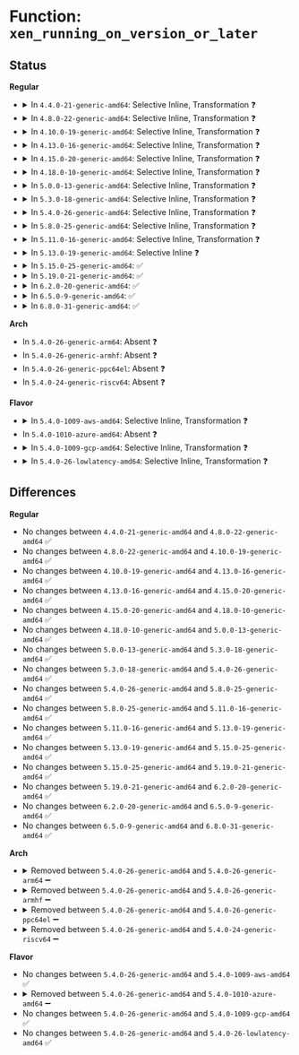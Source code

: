 # Function: <code>xen_running_on_version_or_later</code>

## Status
<b>Regular</b>
<ul>
<li>
<details>
<summary>In <code>4.4.0-21-generic-amd64</code>: Selective Inline, Transformation ❓</summary>

```c
bool xen_running_on_version_or_later(unsigned int major, unsigned int minor)
```

```json
{
  "name": "xen_running_on_version_or_later",
  "collision_type": "Unique Global",
  "inline_type": "Selective",
  "funcs": [
    {
      "addr": 18446744071578961952,
      "name": "xen_running_on_version_or_later",
      "external": true,
      "loc": "arch/x86/xen/enlighten.c:282",
      "file": "arch/x86/xen/enlighten.c",
      "inline": "not declared, inlined",
      "caller_inline": [
        "arch/x86/xen/enlighten.c:xen_check_mwait"
      ],
      "caller_func": [
        "arch/x86/xen/enlighten.c:xen_check_mwait",
        "drivers/xen/xen-acpi-pad.c:xen_acpi_pad_init"
      ]
    }
  ],
  "symbols": [
    {
      "addr": 18446744071578961952,
      "name": "xen_running_on_version_or_later.part.21",
      "section": ".text",
      "bind": "STB_LOCAL",
      "size": 53
    },
    {
      "addr": 18446744071578965328,
      "name": "xen_running_on_version_or_later",
      "section": ".text",
      "bind": "STB_GLOBAL",
      "size": 29
    }
  ]
}
```
</details>
</li>
<li>
<details>
<summary>In <code>4.8.0-22-generic-amd64</code>: Selective Inline, Transformation ❓</summary>

```c
bool xen_running_on_version_or_later(unsigned int major, unsigned int minor)
```

```json
{
  "name": "xen_running_on_version_or_later",
  "collision_type": "Unique Global",
  "inline_type": "Selective",
  "funcs": [
    {
      "addr": 18446744071595131509,
      "name": "xen_running_on_version_or_later",
      "external": true,
      "loc": "arch/x86/xen/enlighten.c:288",
      "file": "arch/x86/xen/enlighten.c",
      "inline": "not declared, inlined",
      "caller_inline": [
        "arch/x86/xen/enlighten.c:xen_check_mwait"
      ],
      "caller_func": [
        "arch/x86/xen/enlighten.c:xen_check_mwait",
        "drivers/xen/xen-acpi-pad.c:xen_acpi_pad_init"
      ]
    }
  ],
  "symbols": [
    {
      "addr": 18446744071578958512,
      "name": "xen_running_on_version_or_later.part.20",
      "section": ".text",
      "bind": "STB_LOCAL",
      "size": 53
    },
    {
      "addr": 18446744071578962160,
      "name": "xen_running_on_version_or_later",
      "section": ".text",
      "bind": "STB_GLOBAL",
      "size": 29
    }
  ]
}
```
</details>
</li>
<li>
<details>
<summary>In <code>4.10.0-19-generic-amd64</code>: Selective Inline, Transformation ❓</summary>

```c
bool xen_running_on_version_or_later(unsigned int major, unsigned int minor)
```

```json
{
  "name": "xen_running_on_version_or_later",
  "collision_type": "Unique Global",
  "inline_type": "Selective",
  "funcs": [
    {
      "addr": 18446744071595374179,
      "name": "xen_running_on_version_or_later",
      "external": true,
      "loc": "arch/x86/xen/enlighten.c:290",
      "file": "arch/x86/xen/enlighten.c",
      "inline": "not declared, inlined",
      "caller_inline": [
        "arch/x86/xen/enlighten.c:xen_check_mwait"
      ],
      "caller_func": [
        "arch/x86/xen/enlighten.c:xen_check_mwait",
        "drivers/xen/xen-acpi-pad.c:xen_acpi_pad_init"
      ]
    }
  ],
  "symbols": [
    {
      "addr": 18446744071578960592,
      "name": "xen_running_on_version_or_later.part.20",
      "section": ".text",
      "bind": "STB_LOCAL",
      "size": 53
    },
    {
      "addr": 18446744071578964000,
      "name": "xen_running_on_version_or_later",
      "section": ".text",
      "bind": "STB_GLOBAL",
      "size": 29
    }
  ]
}
```
</details>
</li>
<li>
<details>
<summary>In <code>4.13.0-16-generic-amd64</code>: Selective Inline, Transformation ❓</summary>

```c
bool xen_running_on_version_or_later(unsigned int major, unsigned int minor)
```

```json
{
  "name": "xen_running_on_version_or_later",
  "collision_type": "Unique Global",
  "inline_type": "Selective",
  "funcs": [
    {
      "addr": 18446744071596300334,
      "name": "xen_running_on_version_or_later",
      "external": true,
      "loc": "arch/x86/xen/enlighten_pv.c:121",
      "file": "arch/x86/xen/enlighten_pv.c",
      "inline": "not declared, inlined",
      "caller_inline": [
        "arch/x86/xen/enlighten_pv.c:xen_check_mwait"
      ],
      "caller_func": [
        "arch/x86/xen/enlighten_pv.c:xen_check_mwait",
        "drivers/xen/xen-acpi-pad.c:xen_acpi_pad_init"
      ]
    }
  ],
  "symbols": [
    {
      "addr": 18446744071578972544,
      "name": "xen_running_on_version_or_later.part.16",
      "section": ".text",
      "bind": "STB_LOCAL",
      "size": 53
    },
    {
      "addr": 18446744071578974912,
      "name": "xen_running_on_version_or_later",
      "section": ".text",
      "bind": "STB_GLOBAL",
      "size": 29
    }
  ]
}
```
</details>
</li>
<li>
<details>
<summary>In <code>4.15.0-20-generic-amd64</code>: Selective Inline, Transformation ❓</summary>

```c
bool xen_running_on_version_or_later(unsigned int major, unsigned int minor)
```

```json
{
  "name": "xen_running_on_version_or_later",
  "collision_type": "Unique Global",
  "inline_type": "Selective",
  "funcs": [
    {
      "addr": 18446744071602618101,
      "name": "xen_running_on_version_or_later",
      "external": true,
      "loc": "arch/x86/xen/enlighten_pv.c:124",
      "file": "arch/x86/xen/enlighten_pv.c",
      "inline": "not declared, inlined",
      "caller_inline": [
        "arch/x86/xen/enlighten_pv.c:xen_check_mwait"
      ],
      "caller_func": [
        "arch/x86/xen/enlighten_pv.c:xen_check_mwait",
        "drivers/xen/xen-acpi-pad.c:xen_acpi_pad_init"
      ]
    }
  ],
  "symbols": [
    {
      "addr": 18446744071578975392,
      "name": "xen_running_on_version_or_later.part.17",
      "section": ".text",
      "bind": "STB_LOCAL",
      "size": 53
    },
    {
      "addr": 18446744071578978080,
      "name": "xen_running_on_version_or_later",
      "section": ".text",
      "bind": "STB_GLOBAL",
      "size": 29
    }
  ]
}
```
</details>
</li>
<li>
<details>
<summary>In <code>4.18.0-10-generic-amd64</code>: Selective Inline, Transformation ❓</summary>

```c
bool xen_running_on_version_or_later(unsigned int major, unsigned int minor)
```

```json
{
  "name": "xen_running_on_version_or_later",
  "collision_type": "Unique Global",
  "inline_type": "Selective",
  "funcs": [
    {
      "addr": 18446744071602786344,
      "name": "xen_running_on_version_or_later",
      "external": true,
      "loc": "arch/x86/xen/enlighten_pv.c:124",
      "file": "arch/x86/xen/enlighten_pv.c",
      "inline": "not declared, inlined",
      "caller_inline": [
        "arch/x86/xen/enlighten_pv.c:xen_check_mwait"
      ],
      "caller_func": [
        "arch/x86/xen/enlighten_pv.c:xen_check_mwait",
        "drivers/xen/xen-acpi-pad.c:xen_acpi_pad_init"
      ]
    }
  ],
  "symbols": [
    {
      "addr": 18446744071578977504,
      "name": "xen_running_on_version_or_later.part.16",
      "section": ".text",
      "bind": "STB_LOCAL",
      "size": 48
    },
    {
      "addr": 18446744071578980784,
      "name": "xen_running_on_version_or_later",
      "section": ".text",
      "bind": "STB_GLOBAL",
      "size": 29
    }
  ]
}
```
</details>
</li>
<li>
<details>
<summary>In <code>5.0.0-13-generic-amd64</code>: Selective Inline, Transformation ❓</summary>

```c
bool xen_running_on_version_or_later(unsigned int major, unsigned int minor)
```

```json
{
  "name": "xen_running_on_version_or_later",
  "collision_type": "Unique Global",
  "inline_type": "Selective",
  "funcs": [
    {
      "addr": 18446744071604580422,
      "name": "xen_running_on_version_or_later",
      "external": true,
      "loc": "arch/x86/xen/enlighten_pv.c:146",
      "file": "arch/x86/xen/enlighten_pv.c",
      "inline": "not declared, inlined",
      "caller_inline": [
        "arch/x86/xen/enlighten_pv.c:xen_check_mwait"
      ],
      "caller_func": [
        "arch/x86/xen/enlighten_pv.c:xen_check_mwait",
        "drivers/xen/xen-acpi-pad.c:xen_acpi_pad_init"
      ]
    }
  ],
  "symbols": [
    {
      "addr": 18446744071578976080,
      "name": "xen_running_on_version_or_later.part.16",
      "section": ".text",
      "bind": "STB_LOCAL",
      "size": 48
    },
    {
      "addr": 18446744071578978944,
      "name": "xen_running_on_version_or_later",
      "section": ".text",
      "bind": "STB_GLOBAL",
      "size": 29
    }
  ]
}
```
</details>
</li>
<li>
<details>
<summary>In <code>5.3.0-18-generic-amd64</code>: Selective Inline, Transformation ❓</summary>

```c
bool xen_running_on_version_or_later(unsigned int major, unsigned int minor)
```

```json
{
  "name": "xen_running_on_version_or_later",
  "collision_type": "Unique Global",
  "inline_type": "Selective",
  "funcs": [
    {
      "addr": 18446744071604675730,
      "name": "xen_running_on_version_or_later",
      "external": true,
      "loc": "arch/x86/xen/enlighten_pv.c:146",
      "file": "arch/x86/xen/enlighten_pv.c",
      "inline": "not declared, inlined",
      "caller_inline": [
        "arch/x86/xen/enlighten_pv.c:xen_check_mwait"
      ],
      "caller_func": [
        "arch/x86/xen/enlighten_pv.c:xen_check_mwait",
        "drivers/xen/xen-acpi-pad.c:xen_acpi_pad_init"
      ]
    }
  ],
  "symbols": [
    {
      "addr": 18446744071578983120,
      "name": "xen_running_on_version_or_later.part.0",
      "section": ".text",
      "bind": "STB_LOCAL",
      "size": 51
    },
    {
      "addr": 18446744071578985920,
      "name": "xen_running_on_version_or_later",
      "section": ".text",
      "bind": "STB_GLOBAL",
      "size": 29
    }
  ]
}
```
</details>
</li>
<li>
<details>
<summary>In <code>5.4.0-26-generic-amd64</code>: Selective Inline, Transformation ❓</summary>

```c
bool xen_running_on_version_or_later(unsigned int major, unsigned int minor)
```

```json
{
  "name": "xen_running_on_version_or_later",
  "collision_type": "Unique Global",
  "inline_type": "Selective",
  "funcs": [
    {
      "addr": 18446744071604688198,
      "name": "xen_running_on_version_or_later",
      "external": true,
      "loc": "arch/x86/xen/enlighten_pv.c:154",
      "file": "arch/x86/xen/enlighten_pv.c",
      "inline": "not declared, inlined",
      "caller_inline": [
        "arch/x86/xen/enlighten_pv.c:xen_check_mwait"
      ],
      "caller_func": [
        "arch/x86/xen/enlighten_pv.c:xen_check_mwait",
        "drivers/xen/xen-acpi-pad.c:xen_acpi_pad_init"
      ]
    }
  ],
  "symbols": [
    {
      "addr": 18446744071578985488,
      "name": "xen_running_on_version_or_later.part.0",
      "section": ".text",
      "bind": "STB_LOCAL",
      "size": 51
    },
    {
      "addr": 18446744071578988288,
      "name": "xen_running_on_version_or_later",
      "section": ".text",
      "bind": "STB_GLOBAL",
      "size": 29
    }
  ]
}
```
</details>
</li>
<li>
<details>
<summary>In <code>5.8.0-25-generic-amd64</code>: Selective Inline, Transformation ❓</summary>

```c
bool xen_running_on_version_or_later(unsigned int major, unsigned int minor)
```

```json
{
  "name": "xen_running_on_version_or_later",
  "collision_type": "Unique Global",
  "inline_type": "Selective",
  "funcs": [
    {
      "addr": 18446744071609039086,
      "name": "xen_running_on_version_or_later",
      "external": true,
      "loc": "arch/x86/xen/enlighten_pv.c:156",
      "file": "arch/x86/xen/enlighten_pv.c",
      "inline": "not declared, inlined",
      "caller_inline": [
        "arch/x86/xen/enlighten_pv.c:xen_check_mwait"
      ],
      "caller_func": [
        "arch/x86/xen/enlighten_pv.c:xen_check_mwait",
        "drivers/xen/xen-acpi-pad.c:xen_acpi_pad_init"
      ]
    }
  ],
  "symbols": [
    {
      "addr": 18446744071578995056,
      "name": "xen_running_on_version_or_later.part.0",
      "section": ".text",
      "bind": "STB_LOCAL",
      "size": 51
    },
    {
      "addr": 18446744071578998384,
      "name": "xen_running_on_version_or_later",
      "section": ".text",
      "bind": "STB_GLOBAL",
      "size": 75
    }
  ]
}
```
</details>
</li>
<li>
<details>
<summary>In <code>5.11.0-16-generic-amd64</code>: Selective Inline, Transformation ❓</summary>

```c
bool xen_running_on_version_or_later(unsigned int major, unsigned int minor)
```

```json
{
  "name": "xen_running_on_version_or_later",
  "collision_type": "Unique Global",
  "inline_type": "Selective",
  "funcs": [
    {
      "addr": 18446744071612102492,
      "name": "xen_running_on_version_or_later",
      "external": true,
      "loc": "arch/x86/xen/enlighten_pv.c:148",
      "file": "arch/x86/xen/enlighten_pv.c",
      "inline": "not declared, inlined",
      "caller_inline": [
        "arch/x86/xen/enlighten_pv.c:xen_check_mwait"
      ],
      "caller_func": [
        "arch/x86/xen/enlighten_pv.c:xen_check_mwait",
        "drivers/xen/xen-acpi-pad.c:xen_acpi_pad_init"
      ]
    }
  ],
  "symbols": [
    {
      "addr": 18446744071578996976,
      "name": "xen_running_on_version_or_later.part.0",
      "section": ".text",
      "bind": "STB_LOCAL",
      "size": 51
    },
    {
      "addr": 18446744071579000224,
      "name": "xen_running_on_version_or_later",
      "section": ".text",
      "bind": "STB_GLOBAL",
      "size": 75
    }
  ]
}
```
</details>
</li>
<li>
<details>
<summary>In <code>5.13.0-19-generic-amd64</code>: Selective Inline ❓</summary>

```c
bool xen_running_on_version_or_later(unsigned int major, unsigned int minor)
```

```json
{
  "name": "xen_running_on_version_or_later",
  "collision_type": "Unique Global",
  "inline_type": "Selective",
  "funcs": [
    {
      "addr": 18446744071614243445,
      "name": "xen_running_on_version_or_later",
      "external": true,
      "loc": "arch/x86/xen/enlighten_pv.c:148",
      "file": "arch/x86/xen/enlighten_pv.c",
      "inline": "not declared, inlined",
      "caller_inline": [
        "arch/x86/xen/enlighten_pv.c:xen_start_kernel",
        "arch/x86/xen/enlighten_pv.c:xen_start_kernel"
      ],
      "caller_func": [
        "drivers/xen/xen-acpi-pad.c:xen_acpi_pad_init"
      ]
    }
  ],
  "symbols": [
    {
      "addr": 18446744071579008416,
      "name": "xen_running_on_version_or_later",
      "section": ".text",
      "bind": "STB_GLOBAL",
      "size": 75
    }
  ]
}
```
</details>
</li>
<li>
<details>
<summary>In <code>5.15.0-25-generic-amd64</code>: ✅</summary>

```c
bool xen_running_on_version_or_later(unsigned int major, unsigned int minor)
```

```json
{
  "name": "xen_running_on_version_or_later",
  "collision_type": "Unique Global",
  "inline_type": "No",
  "funcs": [
    {
      "addr": 18446744071579004560,
      "name": "xen_running_on_version_or_later",
      "external": true,
      "loc": "arch/x86/xen/enlighten.c:279",
      "file": "arch/x86/xen/enlighten.c",
      "inline": "seen, unknown",
      "caller_inline": [],
      "caller_func": [
        "arch/x86/xen/enlighten_pv.c:xen_start_kernel",
        "drivers/xen/xen-acpi-pad.c:xen_acpi_pad_init"
      ]
    }
  ],
  "symbols": [
    {
      "addr": 18446744071579004560,
      "name": "xen_running_on_version_or_later",
      "section": ".text",
      "bind": "STB_GLOBAL",
      "size": 75
    }
  ]
}
```
</details>
</li>
<li>
<details>
<summary>In <code>5.19.0-21-generic-amd64</code>: ✅</summary>

```c
bool xen_running_on_version_or_later(unsigned int major, unsigned int minor)
```

```json
{
  "name": "xen_running_on_version_or_later",
  "collision_type": "Unique Global",
  "inline_type": "No",
  "funcs": [
    {
      "addr": 18446744071579021280,
      "name": "xen_running_on_version_or_later",
      "external": true,
      "loc": "arch/x86/xen/enlighten.c:215",
      "file": "arch/x86/xen/enlighten.c",
      "inline": "seen, unknown",
      "caller_inline": [],
      "caller_func": [
        "arch/x86/xen/enlighten_pv.c:xen_check_mwait",
        "drivers/xen/xen-acpi-pad.c:xen_acpi_pad_init"
      ]
    }
  ],
  "symbols": [
    {
      "addr": 18446744071579021280,
      "name": "xen_running_on_version_or_later",
      "section": ".text",
      "bind": "STB_GLOBAL",
      "size": 132
    }
  ]
}
```
</details>
</li>
<li>
<details>
<summary>In <code>6.2.0-20-generic-amd64</code>: ✅</summary>

```c
bool xen_running_on_version_or_later(unsigned int major, unsigned int minor)
```

```json
{
  "name": "xen_running_on_version_or_later",
  "collision_type": "Unique Global",
  "inline_type": "No",
  "funcs": [
    {
      "addr": 18446744071579049088,
      "name": "xen_running_on_version_or_later",
      "external": true,
      "loc": "arch/x86/xen/enlighten.c:215",
      "file": "arch/x86/xen/enlighten.c",
      "inline": "seen, unknown",
      "caller_inline": [],
      "caller_func": [
        "arch/x86/xen/enlighten_pv.c:xen_check_mwait",
        "drivers/xen/xen-acpi-pad.c:xen_acpi_pad_init"
      ]
    }
  ],
  "symbols": [
    {
      "addr": 18446744071579049088,
      "name": "xen_running_on_version_or_later",
      "section": ".text",
      "bind": "STB_GLOBAL",
      "size": 132
    }
  ]
}
```
</details>
</li>
<li>
<details>
<summary>In <code>6.5.0-9-generic-amd64</code>: ✅</summary>

```c
bool xen_running_on_version_or_later(unsigned int major, unsigned int minor)
```

```json
{
  "name": "xen_running_on_version_or_later",
  "collision_type": "Unique Global",
  "inline_type": "No",
  "funcs": [
    {
      "addr": 18446744071579049088,
      "name": "xen_running_on_version_or_later",
      "external": true,
      "loc": "arch/x86/xen/enlighten.c:215",
      "file": "arch/x86/xen/enlighten.c",
      "inline": "seen, unknown",
      "caller_inline": [],
      "caller_func": [
        "arch/x86/xen/enlighten_pv.c:xen_check_mwait",
        "drivers/xen/xen-acpi-pad.c:xen_acpi_pad_init"
      ]
    }
  ],
  "symbols": [
    {
      "addr": 18446744071579049088,
      "name": "xen_running_on_version_or_later",
      "section": ".text",
      "bind": "STB_GLOBAL",
      "size": 132
    }
  ]
}
```
</details>
</li>
<li>
<details>
<summary>In <code>6.8.0-31-generic-amd64</code>: ✅</summary>

```c
bool xen_running_on_version_or_later(unsigned int major, unsigned int minor)
```

```json
{
  "name": "xen_running_on_version_or_later",
  "collision_type": "Unique Global",
  "inline_type": "No",
  "funcs": [
    {
      "addr": 18446744071579074416,
      "name": "xen_running_on_version_or_later",
      "external": true,
      "loc": "arch/x86/xen/enlighten.c:219",
      "file": "arch/x86/xen/enlighten.c",
      "inline": "seen, unknown",
      "caller_inline": [],
      "caller_func": [
        "arch/x86/xen/enlighten_pv.c:xen_check_mwait",
        "drivers/xen/xen-acpi-pad.c:xen_acpi_pad_init"
      ]
    }
  ],
  "symbols": [
    {
      "addr": 18446744071579074416,
      "name": "xen_running_on_version_or_later",
      "section": ".text",
      "bind": "STB_GLOBAL",
      "size": 132
    }
  ]
}
```
</details>
</li>
</ul>
<b>Arch</b>
<ul>
<li>
In <code>5.4.0-26-generic-arm64</code>: Absent ❓
</li>
<li>
In <code>5.4.0-26-generic-armhf</code>: Absent ❓
</li>
<li>
In <code>5.4.0-26-generic-ppc64el</code>: Absent ❓
</li>
<li>
In <code>5.4.0-24-generic-riscv64</code>: Absent ❓
</li>
</ul>
<b>Flavor</b>
<ul>
<li>
<details>
<summary>In <code>5.4.0-1009-aws-amd64</code>: Selective Inline, Transformation ❓</summary>

```c
bool xen_running_on_version_or_later(unsigned int major, unsigned int minor)
```

```json
{
  "name": "xen_running_on_version_or_later",
  "collision_type": "Unique Global",
  "inline_type": "Selective",
  "funcs": [
    {
      "addr": 18446744071604614479,
      "name": "xen_running_on_version_or_later",
      "external": true,
      "loc": "arch/x86/xen/enlighten_pv.c:154",
      "file": "arch/x86/xen/enlighten_pv.c",
      "inline": "not declared, inlined",
      "caller_inline": [
        "arch/x86/xen/enlighten_pv.c:xen_check_mwait"
      ],
      "caller_func": [
        "arch/x86/xen/enlighten_pv.c:xen_check_mwait",
        "drivers/xen/xen-acpi-pad.c:xen_acpi_pad_init"
      ]
    }
  ],
  "symbols": [
    {
      "addr": 18446744071578985840,
      "name": "xen_running_on_version_or_later.part.0",
      "section": ".text",
      "bind": "STB_LOCAL",
      "size": 51
    },
    {
      "addr": 18446744071578988640,
      "name": "xen_running_on_version_or_later",
      "section": ".text",
      "bind": "STB_GLOBAL",
      "size": 29
    }
  ]
}
```
</details>
</li>
<li>
In <code>5.4.0-1010-azure-amd64</code>: Absent ❓
</li>
<li>
<details>
<summary>In <code>5.4.0-1009-gcp-amd64</code>: Selective Inline, Transformation ❓</summary>

```c
bool xen_running_on_version_or_later(unsigned int major, unsigned int minor)
```

```json
{
  "name": "xen_running_on_version_or_later",
  "collision_type": "Unique Global",
  "inline_type": "Selective",
  "funcs": [
    {
      "addr": 18446744071604692294,
      "name": "xen_running_on_version_or_later",
      "external": true,
      "loc": "arch/x86/xen/enlighten_pv.c:154",
      "file": "arch/x86/xen/enlighten_pv.c",
      "inline": "not declared, inlined",
      "caller_inline": [
        "arch/x86/xen/enlighten_pv.c:xen_check_mwait"
      ],
      "caller_func": [
        "arch/x86/xen/enlighten_pv.c:xen_check_mwait",
        "drivers/xen/xen-acpi-pad.c:xen_acpi_pad_init"
      ]
    }
  ],
  "symbols": [
    {
      "addr": 18446744071578985424,
      "name": "xen_running_on_version_or_later.part.0",
      "section": ".text",
      "bind": "STB_LOCAL",
      "size": 51
    },
    {
      "addr": 18446744071578988224,
      "name": "xen_running_on_version_or_later",
      "section": ".text",
      "bind": "STB_GLOBAL",
      "size": 29
    }
  ]
}
```
</details>
</li>
<li>
<details>
<summary>In <code>5.4.0-26-lowlatency-amd64</code>: Selective Inline, Transformation ❓</summary>

```c
bool xen_running_on_version_or_later(unsigned int major, unsigned int minor)
```

```json
{
  "name": "xen_running_on_version_or_later",
  "collision_type": "Unique Global",
  "inline_type": "Selective",
  "funcs": [
    {
      "addr": 18446744071604692250,
      "name": "xen_running_on_version_or_later",
      "external": true,
      "loc": "arch/x86/xen/enlighten_pv.c:154",
      "file": "arch/x86/xen/enlighten_pv.c",
      "inline": "not declared, inlined",
      "caller_inline": [
        "arch/x86/xen/enlighten_pv.c:xen_check_mwait"
      ],
      "caller_func": [
        "arch/x86/xen/enlighten_pv.c:xen_check_mwait",
        "drivers/xen/xen-acpi-pad.c:xen_acpi_pad_init"
      ]
    }
  ],
  "symbols": [
    {
      "addr": 18446744071578986400,
      "name": "xen_running_on_version_or_later.part.0",
      "section": ".text",
      "bind": "STB_LOCAL",
      "size": 51
    },
    {
      "addr": 18446744071578989360,
      "name": "xen_running_on_version_or_later",
      "section": ".text",
      "bind": "STB_GLOBAL",
      "size": 29
    }
  ]
}
```
</details>
</li>
</ul>

## Differences
<b>Regular</b>
<ul>
<li>
No changes between <code>4.4.0-21-generic-amd64</code> and <code>4.8.0-22-generic-amd64</code> ✅
</li>
<li>
No changes between <code>4.8.0-22-generic-amd64</code> and <code>4.10.0-19-generic-amd64</code> ✅
</li>
<li>
No changes between <code>4.10.0-19-generic-amd64</code> and <code>4.13.0-16-generic-amd64</code> ✅
</li>
<li>
No changes between <code>4.13.0-16-generic-amd64</code> and <code>4.15.0-20-generic-amd64</code> ✅
</li>
<li>
No changes between <code>4.15.0-20-generic-amd64</code> and <code>4.18.0-10-generic-amd64</code> ✅
</li>
<li>
No changes between <code>4.18.0-10-generic-amd64</code> and <code>5.0.0-13-generic-amd64</code> ✅
</li>
<li>
No changes between <code>5.0.0-13-generic-amd64</code> and <code>5.3.0-18-generic-amd64</code> ✅
</li>
<li>
No changes between <code>5.3.0-18-generic-amd64</code> and <code>5.4.0-26-generic-amd64</code> ✅
</li>
<li>
No changes between <code>5.4.0-26-generic-amd64</code> and <code>5.8.0-25-generic-amd64</code> ✅
</li>
<li>
No changes between <code>5.8.0-25-generic-amd64</code> and <code>5.11.0-16-generic-amd64</code> ✅
</li>
<li>
No changes between <code>5.11.0-16-generic-amd64</code> and <code>5.13.0-19-generic-amd64</code> ✅
</li>
<li>
No changes between <code>5.13.0-19-generic-amd64</code> and <code>5.15.0-25-generic-amd64</code> ✅
</li>
<li>
No changes between <code>5.15.0-25-generic-amd64</code> and <code>5.19.0-21-generic-amd64</code> ✅
</li>
<li>
No changes between <code>5.19.0-21-generic-amd64</code> and <code>6.2.0-20-generic-amd64</code> ✅
</li>
<li>
No changes between <code>6.2.0-20-generic-amd64</code> and <code>6.5.0-9-generic-amd64</code> ✅
</li>
<li>
No changes between <code>6.5.0-9-generic-amd64</code> and <code>6.8.0-31-generic-amd64</code> ✅
</li>
</ul>
<b>Arch</b>
<ul>
<li>
<details>
<summary>Removed between <code>5.4.0-26-generic-amd64</code> and <code>5.4.0-26-generic-arm64</code> ➖</summary>

```c
bool xen_running_on_version_or_later(unsigned int major, unsigned int minor)
```
</details>
</li>
<li>
<details>
<summary>Removed between <code>5.4.0-26-generic-amd64</code> and <code>5.4.0-26-generic-armhf</code> ➖</summary>

```c
bool xen_running_on_version_or_later(unsigned int major, unsigned int minor)
```
</details>
</li>
<li>
<details>
<summary>Removed between <code>5.4.0-26-generic-amd64</code> and <code>5.4.0-26-generic-ppc64el</code> ➖</summary>

```c
bool xen_running_on_version_or_later(unsigned int major, unsigned int minor)
```
</details>
</li>
<li>
<details>
<summary>Removed between <code>5.4.0-26-generic-amd64</code> and <code>5.4.0-24-generic-riscv64</code> ➖</summary>

```c
bool xen_running_on_version_or_later(unsigned int major, unsigned int minor)
```
</details>
</li>
</ul>
<b>Flavor</b>
<ul>
<li>
No changes between <code>5.4.0-26-generic-amd64</code> and <code>5.4.0-1009-aws-amd64</code> ✅
</li>
<li>
<details>
<summary>Removed between <code>5.4.0-26-generic-amd64</code> and <code>5.4.0-1010-azure-amd64</code> ➖</summary>

```c
bool xen_running_on_version_or_later(unsigned int major, unsigned int minor)
```
</details>
</li>
<li>
No changes between <code>5.4.0-26-generic-amd64</code> and <code>5.4.0-1009-gcp-amd64</code> ✅
</li>
<li>
No changes between <code>5.4.0-26-generic-amd64</code> and <code>5.4.0-26-lowlatency-amd64</code> ✅
</li>
</ul>
